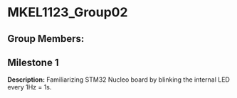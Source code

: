 # MKEL1123_Group02

## Group Members: 


## Milestone 1
**Description:** Familiarizing STM32 Nucleo board by blinking the internal LED every 1Hz = 1s. 
